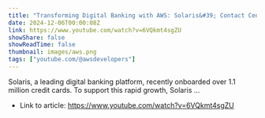 ```yaml
---
title: "Transforming Digital Banking with AWS: Solaris&#39; Contact Center Solution"
date: 2024-12-06T00:00:08Z
link: https://www.youtube.com/watch?v=6VQkmt4sgZU
showShare: false
showReadTime: false
thumbnail: images/aws.png
tags: ["youtube.com/@awsdevelopers"]
---
```

Solaris, a leading digital banking platform, recently onboarded over 1.1 million credit cards. To support this rapid growth, Solaris ...

- Link to article: https://www.youtube.com/watch?v=6VQkmt4sgZU